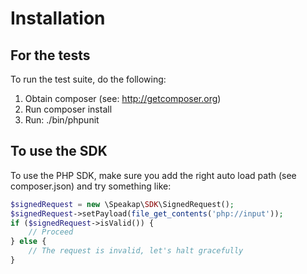 # Installation
## For the tests
To run the test suite, do the following:

1. Obtain composer (see: http://getcomposer.org)
2. Run composer install
3. Run: ./bin/phpunit

## To use the SDK
To use the PHP SDK, make sure you add the right auto load path (see composer.json) and try something like:

```php
$signedRequest = new \Speakap\SDK\SignedRequest();
$signedRequest->setPayload(file_get_contents('php://input'));
if ($signedRequest->isValid()) {
    // Proceed
} else {
    // The request is invalid, let's halt gracefully
}
```